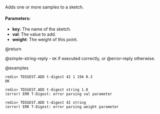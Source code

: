 Adds one or more samples to a sketch.

#### Parameters:

* **key**: The name of the sketch.
* **val**: The value to add.
* **weight**: The weight of this point.

@return

@simple-string-reply - `OK` if executed correctly, or @error-reply otherwise.

@examples

```
redis> TDIGEST.ADD t-digest 42 1 194 0.3
OK
```
```
redis> TDIGEST.ADD t-digest string 1.0
(error) ERR T-Digest: error parsing val parameter
```
```
redis> TDIGEST.ADD t-digest 42 string
(error) ERR T-Digest: error parsing weight parameter
```